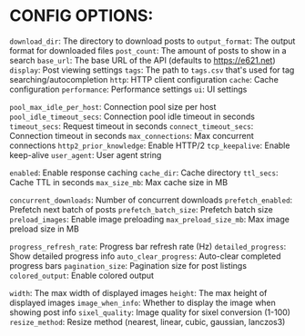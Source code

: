 # CONFIG OPTIONS:

`download_dir`: The directory to download posts to
`output_format`: The output format for downloaded files
`post_count`: The amount of posts to show in a search
`base_url`: The base URL of the API (defaults to https://e621.net)
`display`: Post viewing settings
`tags`: The path to `tags.csv` that's used for tag searching/autocompletion
`http`: HTTP client configuration
`cache`: Cache configuration
`performance`: Performance settings
`ui`: UI settings

`pool_max_idle_per_host`: Connection pool size per host
`pool_idle_timeout_secs`: Connection pool idle timeout in seconds
`timeout_secs`: Request timeout in seconds
`connect_timeout_secs`: Connection timeout in seconds
`max_connections`: Max concurrent connections
`http2_prior_knowledge`: Enable HTTP/2
`tcp_keepalive`: Enable keep-alive
`user_agent`: User agent string

`enabled`: Enable response caching
`cache_dir`: Cache directory
`ttl_secs`: Cache TTL in seconds
`max_size_mb`: Max cache size in MB

`concurrent_downloads`: Number of concurrent downloads
`prefetch_enabled`: Prefetch next batch of posts
`prefetch_batch_size`: Prefetch batch size
`preload_images`: Enable image preloading
`max_preload_size_mb`: Max image preload size in MB

`progress_refresh_rate`: Progress bar refresh rate (Hz)
`detailed_progress`: Show detailed progress info
`auto_clear_progress`: Auto-clear completed progress bars
`pagination_size`: Pagination size for post listings
`colored_output`: Enable colored output

`width`: The max width of displayed images
`height`: The max height of displayed images
`image_when_info`: Whether to display the image when showing post info
`sixel_quality`: Image quality for sixel conversion (1-100)
`resize_method`: Resize method (nearest, linear, cubic, gaussian, lanczos3)
